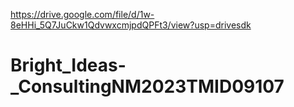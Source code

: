 
https://drive.google.com/file/d/1w-8eHHi_5Q7JuCkw1QdvwxcmjpdQPFt3/view?usp=drivesdk
# Bright_Ideas-_ConsultingNM2023TMID09107

